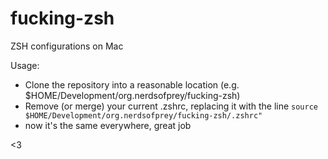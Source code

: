 # fucking-zsh
ZSH configurations on Mac

Usage:

- Clone the repository into a reasonable location (e.g. $HOME/Development/org.nerdsofprey/fucking-zsh)
- Remove (or merge) your current .zshrc, replacing it with the line ```source $HOME/Development/org.nerdsofprey/fucking-zsh/.zshrc"```
- now it's the same everywhere, great job

<3
